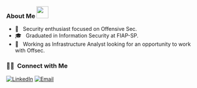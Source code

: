 <h3> About Me <img src=https://assets.stickpng.com/images/587389d8f3a71010b5e8ef4b.png width="32" weight="32"></h3>

- 🤔 &nbsp; Security enthusiast focused on Offensive Sec.
- 🎓 &nbsp; Graduated in Information Security at FIAP-SP.
- 💼 &nbsp; Working as Infrastructure Analyst looking for an opportunity to work with Offsec.

<h3> 🤝🏻 &nbsp;Connect with Me </h3>
<a href="https://www.linkedin.com/in/gmaceu/"><img alt="LinkedIn" src="https://img.shields.io/badge/LinkedIn-Gustavo%20Maceu-blue?style=flat-square&logo=linkedin"></a>
<a href="mailto:fsaken@protonmail.com"><img alt="Email" src="https://img.shields.io/badge/Email-fsaken@protonmail.com-blue?style=flat-square&logo=gmail"></a>
